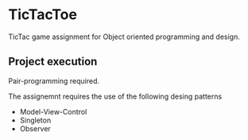 # TicTacToe 

TicTac game assignment for Object oriented programming and design.

## Project execution

Pair-programming required.

The assignemnt requires the use of the following desing patterns

* Model-View-Control
* Singleton
* Observer

